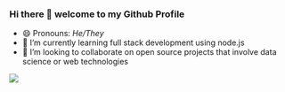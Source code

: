 ### Hi there 👋 welcome to my Github Profile

<!--
**crmsnbleyd/crmsnbleyd** is a ✨ _special_ ✨ repository because its `README.md` (this file) appears on your GitHub profile.

Here are some ideas to get you started:

- 🔭 I’m currently working on ...
- 🌱 I’m currently learning ...
- 👯 I’m looking to collaborate on ...
- 🤔 I’m looking for help with ...
- 💬 Ask me about ...
- 📫 How to reach me: ...
- 😄 Pronouns: ...
- ⚡ Fun fact: ...
-->
- 😄 Pronouns: *He/They*
- 🌱 I’m currently learning full stack development using node.js
- 👯 I’m looking to collaborate on open source projects that involve data science or web technologies  
<img src="https://img.shields.io/badge/Scala-%23DC322F?logo=scala&logoColor=white&style=flat" />
